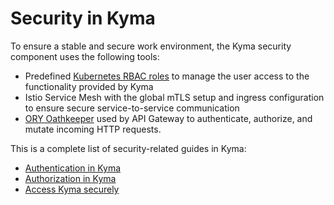 # Security in Kyma

To ensure a stable and secure work environment, the Kyma security component uses the following tools:

- Predefined [Kubernetes RBAC roles](https://kubernetes.io/docs/reference/access-authn-authz/rbac/) to manage the user access to the functionality provided by Kyma
- Istio Service Mesh with the global mTLS setup and ingress configuration to ensure secure service-to-service communication
- [ORY Oathkeeper](https://www.ory.sh/oathkeeper/docs/) used by API Gateway to authenticate, authorize, and mutate incoming HTTP requests.

This is a complete list of security-related guides in Kyma:

* [Authentication in Kyma](sec-01-authentication-in-kyma.md)
* [Authorization in Kyma](sec-02-authorization-in-kyma.md)
* [Access Kyma securely](sec-03-access-kyma.md)
